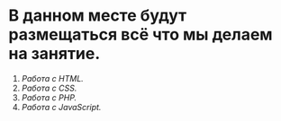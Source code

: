 **В данном месте будут размещаться всё что мы делаем на занятие.**
========================
1. *Работа с HTML.*
2. *Работа с CSS.*
3. *Работа с PHP.*
4. *Работа с JavaScript.*

